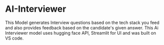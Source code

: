 # AI-Interviewer
This Model generates Interview questions based on the tech stack you feed and also provides feedback based on the candidate's given answer. This Ai Interviewer model uses hugging face API, Streamlit for UI and was built on VS code. 
